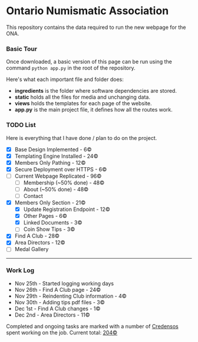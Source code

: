 # Ontario Numismatic Association

This repository contains the data required to run the new webpage 
for the ONA. 

### Basic Tour
Once downloaded, a basic version of this page can be run using the
command `python app.py` in the root of the repository.

Here's what each important file and folder does:
- **ingredients** is the folder where software dependencies are stored.
- **static** holds all the files for media and unchanging data.
- **views** holds the templates for each page of the website.
- **app.py** is the main project file, it defines how all the routes work.

### TODO List
Here is everything that I have done / plan to do on the project.

- [x] Base Design Implemented - 6©
- [x] Templating Engine Installed - 24©
- [x] Members Only Pathing - 12©
- [x] Secure Deployment over HTTPS - 6©
- [ ] Current Webpage Replicated - 96©
    - [ ] Membership (~50% done) - 48©
    - [ ] About (~50% done) - 48©
    - [ ] Contact

- [x] Members Only Section - 21©
    - [x] Update Registration Endpoint - 12©
    - [x] Other Pages - 6©
    - [x] Linked Documents - 3©
    - [ ] Coin Show Tips - 3©

- [x] Find A Club - 28©
- [x] Area Directors - 12©
- [ ] Medal Gallery

---

### Work Log

- Nov 25th - Started logging working days
- Nov 26th - Find A Club page - 24©
- Nov 29th - Reindenting Club information - 4©
- Nov 30th - Adding tips pdf files - 3©
- Dec 1st - Find A Club changes - 1©
- Dec 2nd - Area Directors - 11©

Completed and ongoing tasks are marked with a number of [Credensos](https://credenso.cafe/credenso.html)
spent working on the job. Current total: <a href="https://credenso.cafe/invoice.html?total=204&member=Zen">204©</a>
